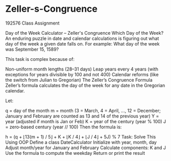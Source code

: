 # Zeller-s-Congruence
192576 Class Assignment

Day of the Week Calculator – Zeller's Congruence
Which Day of the Week?
An enduring puzzle in date and calendar calculations is figuring out what day of the week a given date falls on. For example:
What day of the week was September 15, 1589?

This task is complex because of:

Non-uniform month lengths (28–31 days)
Leap years every 4 years (with exceptions for years divisible by 100 and not 400)
Calendar reforms (like the switch from Julian to Gregorian)
The Zeller’s Congruence Formula
Zeller’s formula calculates the day of the week for any date in the Gregorian calendar.

Let:

q = day of the month
m = month (3 = March, 4 = April, ..., 12 = December; January and February are counted as 13 and 14 of the previous year)
Y = year (adjusted if month is Jan or Feb)
K = year of the century (year % 100)
J = zero-based century (year // 100)
Then the formula is:

h = (q + ⌊13(m + 1) / 5⌋ + K + ⌊K / 4⌋ + ⌊J / 4⌋ + 5J) % 7
Task: Solve This Using OOP
Define a class DateCalculator
Initialize with year, month, day
Adjust month/year for January and February
Calculate components: K and J
Use the formula to compute the weekday
Return or print the result

